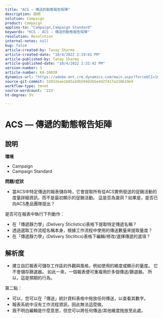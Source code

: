 ```yaml
---
title: "ACS — 傳送的動態報告矩陣"
description: 說明
solution: Campaign
product: Campaign
applies-to: "Campaign,Campaign Standard"
keywords: "KCS - ACS — 傳送的動態報告矩陣"
resolution: Resolution
internal-notes: null
bug: false
article-created-by: Tanay Sharma .
article-created-date: "10/4/2022 2:19:01 PM"
article-published-by: Tanay Sharma .
article-published-date: "10/4/2022 2:32:42 PM"
version-number: 3
article-number: KA-16020
dynamics-url: "https://adobe-ent.crm.dynamics.com/main.aspx?forceUCI=1&pagetype=entityrecord&etn=knowledgearticle&id=4296257c-ef43-ed11-bba2-0022480868ff"
source-git-commit: 32032eae1b05a3db594d2bbe4d2f417a220619e9
workflow-type: tm+mt
source-wordcount: '223'
ht-degree: 5%

---
```


# ACS — 傳遞的動態報告矩陣

## 說明

<b>環境</b>
- Campaign
- Campaign Standard




<b>問題/症狀</b>

- 當ACS中特定傳送的報表儲存時，它會提取所有從ACS實例發送的促銷活動的度量詳細資訊，而不是最初顯示的促銷活動。 這是否為漏洞？如果是，是否已向ACS產品團隊提出？


是否可在報表中執行下列動作：

- 在「傳遞靜力學」(Delivery Sticlistics)表格下提取特定傳遞名稱？
- 透過選取工作流程名稱本身，根據工作流程中使用的傳送數量來提取量度？
- 在「傳遞靜力學」(Delivery Sticlitics)表格下編輯/修改/選擇傳遞的選項？





## 解析度


- 建立自訂報表可儲存工作區的外觀與風格，例如使用的維度或顯示的量度。 它不會儲存篩選器。 如此一來，一個報表便可重複用於多個傳送/篩選器。 所以，這是預期的行為。


第二點：



- 可以，您可以在「傳送」統計資料表格中拖放任何傳送，以查看其數字。
- 報表系統中沒有工作流程資訊，因此無法這麼做。
- 我不明白編輯是什麼意思，但您可以將任何傳送/其他維度拖放至此處。

